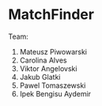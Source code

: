 # MatchFinder
Team:
1. Mateusz Piwowarski
2. Carolina Alves 
3. Viktor Angelovski
4. Jakub Glatki
5. Pawel Tomaszewski
6. Ipek Bengisu Aydemir